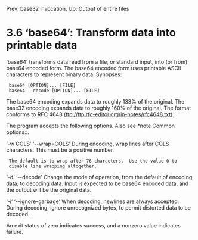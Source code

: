 Prev: base32 invocation,  Up: Output of entire files

3.6 ‘base64’: Transform data into printable data
================================================

‘base64’ transforms data read from a file, or standard input, into (or
from) base64 encoded form.  The base64 encoded form uses printable ASCII
characters to represent binary data.  Synopses:

     base64 [OPTION]... [FILE]
     base64 --decode [OPTION]... [FILE]

   The base64 encoding expands data to roughly 133% of the original.
The base32 encoding expands data to roughly 160% of the original.  The
format conforms to RFC 4648
(ftp://ftp.rfc-editor.org/in-notes/rfc4648.txt).

   The program accepts the following options.  Also see *note Common
options::.

‘-w COLS’
‘--wrap=COLS’
     During encoding, wrap lines after COLS characters.  This must be a
     positive number.

     The default is to wrap after 76 characters.  Use the value 0 to
     disable line wrapping altogether.

‘-d’
‘--decode’
     Change the mode of operation, from the default of encoding data, to
     decoding data.  Input is expected to be base64 encoded data, and
     the output will be the original data.

‘-i’
‘--ignore-garbage’
     When decoding, newlines are always accepted.  During decoding,
     ignore unrecognized bytes, to permit distorted data to be decoded.

   An exit status of zero indicates success, and a nonzero value
indicates failure.

